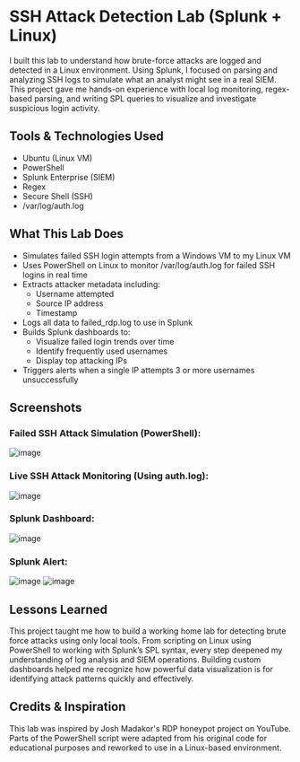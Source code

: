 # SSH Attack Detection Lab (Splunk + Linux)
I built this lab to understand how brute-force attacks are logged and detected in a Linux environment. Using Splunk, I focused on parsing and analyzing SSH logs to simulate what an analyst might see in a real SIEM. This project gave me hands-on experience with local log monitoring, regex-based parsing, and writing SPL queries to visualize and investigate suspicious login activity.

## Tools & Technologies Used
- Ubuntu (Linux VM)
- PowerShell
- Splunk Enterprise (SIEM)
- Regex
- Secure Shell (SSH)
- /var/log/auth.log

## What This Lab Does
- Simulates failed SSH login attempts from a Windows VM to my Linux VM
- Uses PowerShell on Linux to monitor /var/log/auth.log for failed SSH logins in real time
- Extracts attacker metadata including:
  - Username attempted
  - Source IP address
  - Timestamp
- Logs all data to failed_rdp.log to use in Splunk
- Builds Splunk dashboards to:
  - Visualize failed login trends over time
  - Identify frequently used usernames
  - Display top attacking IPs
- Triggers alerts when a single IP attempts 3 or more usernames unsuccessfully

## Screenshots
### Failed SSH Attack Simulation (PowerShell):
![image](https://github.com/user-attachments/assets/7acb93ad-3f37-4b0e-a9a3-fdfe7fab78c1)

### Live SSH Attack Monitoring (Using auth.log):
![image](https://github.com/user-attachments/assets/71b4e092-62f0-4345-b755-568d8288e025)

### Splunk Dashboard:
![image](https://github.com/user-attachments/assets/c127b81d-ee7d-4633-a234-024eb3cd9e0d)

### Splunk Alert:
![image](https://github.com/user-attachments/assets/62362a93-458c-4fa8-8d08-77e3990ceeb2)
![image](https://github.com/user-attachments/assets/0e667f3d-fe38-4b2c-bea9-946a0b2506a9)



## Lessons Learned
This project taught me how to build a working home lab for detecting brute force attacks using only local tools. From scripting on Linux using PowerShell to working with Splunk’s SPL syntax, every step deepened my understanding of log analysis and SIEM operations. Building custom dashboards helped me recognize how powerful data visualization is for identifying attack patterns quickly and effectively.

## Credits & Inspiration
This lab was inspired by Josh Madakor's RDP honeypot project on YouTube. Parts of the PowerShell script were adapted from his original code for educational purposes and reworked to use in a Linux-based environment.
